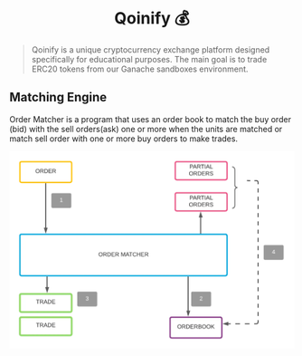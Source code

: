 <!--suppress HtmlDeprecatedAttribute -->
<h1 align="center">Qoinify 💰</h1>

> Qoinify is a unique cryptocurrency exchange platform designed specifically for educational purposes.
> The main goal is to trade ERC20 tokens from our Ganache sandboxes environment.

## Matching Engine

Order Matcher is a program that uses an order book to match the buy order (bid) with the sell orders(ask) one or more
when the units are matched or match sell order with one or more buy orders to make trades.

![img.png](img/matching_engine.png)
